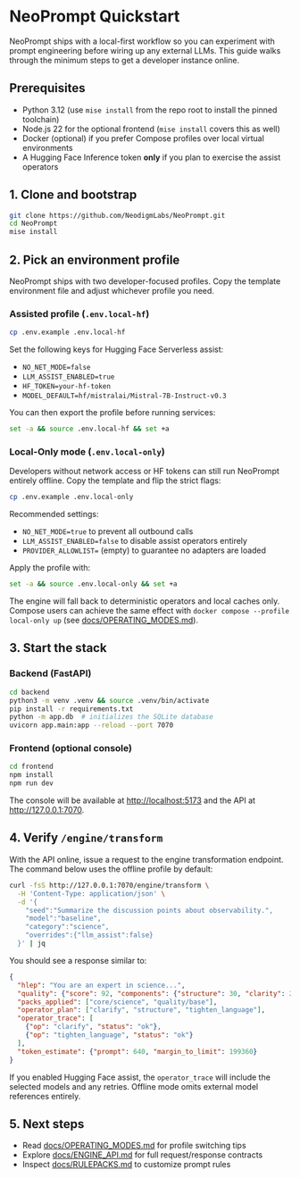 # NeoPrompt Quickstart

NeoPrompt ships with a local-first workflow so you can experiment with prompt engineering before wiring up any external LLMs. This guide walks through the minimum steps to get a developer instance online.

## Prerequisites

- Python 3.12 (use `mise install` from the repo root to install the pinned toolchain)
- Node.js 22 for the optional frontend (`mise install` covers this as well)
- Docker (optional) if you prefer Compose profiles over local virtual environments
- A Hugging Face Inference token **only** if you plan to exercise the assist operators

## 1. Clone and bootstrap

```bash
git clone https://github.com/NeodigmLabs/NeoPrompt.git
cd NeoPrompt
mise install
```

## 2. Pick an environment profile

NeoPrompt ships with two developer-focused profiles. Copy the template environment file and adjust whichever profile you need.

### Assisted profile (`.env.local-hf`)

```bash
cp .env.example .env.local-hf
```

Set the following keys for Hugging Face Serverless assist:

- `NO_NET_MODE=false`
- `LLM_ASSIST_ENABLED=true`
- `HF_TOKEN=your-hf-token`
- `MODEL_DEFAULT=hf/mistralai/Mistral-7B-Instruct-v0.3`

You can then export the profile before running services:

```bash
set -a && source .env.local-hf && set +a
```

### Local-Only mode (`.env.local-only`)

Developers without network access or HF tokens can still run NeoPrompt entirely offline. Copy the template and flip the strict flags:

```bash
cp .env.example .env.local-only
```

Recommended settings:

- `NO_NET_MODE=true` to prevent all outbound calls
- `LLM_ASSIST_ENABLED=false` to disable assist operators entirely
- `PROVIDER_ALLOWLIST=` (empty) to guarantee no adapters are loaded

Apply the profile with:

```bash
set -a && source .env.local-only && set +a
```

The engine will fall back to deterministic operators and local caches only. Compose users can achieve the same effect with `docker compose --profile local-only up` (see [docs/OPERATING_MODES.md](OPERATING_MODES.md)).

## 3. Start the stack

### Backend (FastAPI)

```bash
cd backend
python3 -m venv .venv && source .venv/bin/activate
pip install -r requirements.txt
python -m app.db  # initializes the SQLite database
uvicorn app.main:app --reload --port 7070
```

### Frontend (optional console)

```bash
cd frontend
npm install
npm run dev
```

The console will be available at <http://localhost:5173> and the API at <http://127.0.0.1:7070>.

## 4. Verify `/engine/transform`

With the API online, issue a request to the engine transformation endpoint. The command below uses the offline profile by default:

```bash
curl -fsS http://127.0.0.1:7070/engine/transform \
  -H 'Content-Type: application/json' \
  -d '{
    "seed":"Summarize the discussion points about observability.",
    "model":"baseline",
    "category":"science",
    "overrides":{"llm_assist":false}
  }' | jq
```

You should see a response similar to:

```json
{
  "hlep": "You are an expert in science...",
  "quality": {"score": 92, "components": {"structure": 30, "clarity": 20}, "failed_checks": []},
  "packs_applied": ["core/science", "quality/base"],
  "operator_plan": ["clarify", "structure", "tighten_language"],
  "operator_trace": [
    {"op": "clarify", "status": "ok"},
    {"op": "tighten_language", "status": "ok"}
  ],
  "token_estimate": {"prompt": 640, "margin_to_limit": 199360}
}
```

If you enabled Hugging Face assist, the `operator_trace` will include the selected models and any retries. Offline mode omits external model references entirely.

## 5. Next steps

- Read [docs/OPERATING_MODES.md](OPERATING_MODES.md) for profile switching tips
- Explore [docs/ENGINE_API.md](ENGINE_API.md) for full request/response contracts
- Inspect [docs/RULEPACKS.md](RULEPACKS.md) to customize prompt rules

